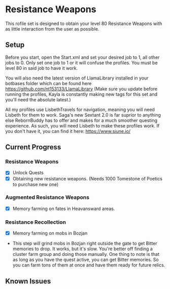 # Resistance Weapons

This rofile set is designed to obtain your level 80 Resistance Weapons with as little interaction from the user as possible.

## Setup

Before you start, open the Start.xml and set your desired job to 1, all other jobs to 0. Only set one job to 1 or it will confuse the profiles. 
You must be level 80 in said job to have it work.

You will also need the latest version of LlamaLibrary installed in your botbases folder which can be found here https://github.com/nt153133/LlamaLibrary
(Make sure you update before running the profiles, Kayla is constantly making new tags for this set and you'll need the absolute latest.)

All my profiles use LisbethTravels for navigation, meaning you will need Lisbeth for them to work. Saga's new Sextant 2.0 is far suprior to anything else RebornBuddy has to offer and makes for a much smoother questing experience. As such, you will need Lisbeth to make these profiles work. If you don't have it, you can find it here: https://www.siune.io/


## Current Progress

### Resistance Weapons
- [x] Unlock Quests
- [x] Obtaining new resistance weapons. (Needs 1000 Tomestone of Poetics to purchase new one)

### Augmented Resistance Weapons
- [x] Memory farming on fates in Heavansward areas.

### Resistance Recollection
- [x] Memory farming on mobs in Bozjan
* This step will grind mobs in Bozjan right outside the gate to get Bitter memories to drop. It works, but it's slow. You're better off finding a cluster farm group and doing those manually. One thing to note is that as long as you have the quest active, you can get Bitter memories. So you can farm tons of them at once and have them ready for future relics.

## Known Issues

